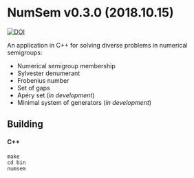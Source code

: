 NumSem v0.3.0 (2018.10.15)
======

[![DOI](https://zenodo.org/badge/DOI/10.5281/zenodo.1256765.svg)](https://doi.org/10.5281/zenodo.1256765)

An application in C++ for solving diverse problems in numerical semigroups:
* Numerical semigroup membership
* Sylvester denumerant
* Frobenius number
* Set of gaps
* Apéry set (*in development*)
* Minimal system of generators (*in development*)

Building
--------

#### C++

```
make
cd bin
numsem
